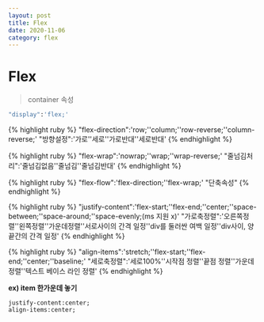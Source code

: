 ```yaml
---
layout: post
title: Flex
date: 2020-11-06
category: flex
---
```

# Flex
> container 속성

```ruby
"display":'flex;'
```
{% highlight ruby %}
"flex-direction":'row;''column;''row-reverse;''column-reverse;'
"방향설정":'가로''세로''가로반대''세로반대'
{% endhighlight %}

{% highlight ruby %}
"flex-wrap":'nowrap;''wrap;''wrap-reverse;'
"줄넘김처리":'줄넘김없음''줄넘김''줄넘김반대'
{% endhighlight %}

{% highlight ruby %}
"flex-flow":'flex-direction;''flex-wrap;'
"단축속성"
{% endhighlight %}

{% highlight ruby %}
"justify-content":'flex-start;''flex-end;''center;''space-between;''space-around;''space-evenly;(ms 지원 x)'
"가로축정렬":'오른쪽정렬''왼쪽정렬''가운데정렬''서로사이의 간격 일정''div를 둘러싼 여백 일정''div사이, 양끝간의 간격 일정'
{% endhighlight %}

{% highlight ruby %}
"align-items":'stretch;''flex-start;''flex-end;''center;''baseline;'
"세로축정렬":'세로100%''시작점 정렬''끝점 정렬''가운데 정렬''텍스트 베이스 라인 정렬'
{% endhighlight %}

**ex) item 한가운데 놓기**
```
justify-content:center;
align-items:center;
```
